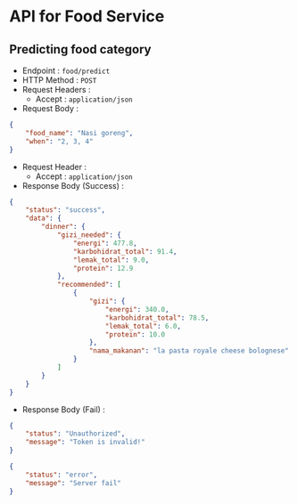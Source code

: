 # API for Food Service

## Predicting food category

-   Endpoint : `food/predict`
-   HTTP Method : `POST`
-   Request Headers :
    -   Accept : `application/json`
-   Request Body :

```json
{
    "food_name": "Nasi goreng",
    "when": "2, 3, 4"
}
```

-   Request Header :
    -   Accept : `application/json`
-   Response Body (Success) :

```json
{
    "status": "success",
    "data": {
        "dinner": {
            "gizi_needed": {
                "energi": 477.8,
                "karbohidrat_total": 91.4,
                "lemak_total": 9.0,
                "protein": 12.9
            },
            "recommended": [
                {
                    "gizi": {
                        "energi": 340.0,
                        "karbohidrat_total": 78.5,
                        "lemak_total": 6.0,
                        "protein": 10.0
                    },
                    "nama_makanan": "la pasta royale cheese bolognese"
                }
            ]
        }
    }
}
```

-   Response Body (Fail) :

```json
{
    "status": "Unauthorized",
    "message": "Token is invalid!"
}
```

```json
{
    "status": "error",
    "message": "Server fail"
}
```
